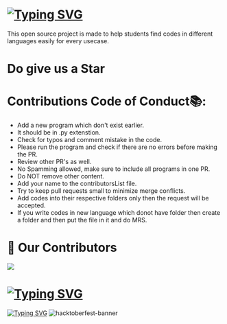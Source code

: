 # [![Typing SVG](https://readme-typing-svg.demolab.com?font=Fira+Code&size=50&pause=1000&multiline=true&width=435&height=80&lines=CodesHub)](https://github.com/diwas777777/CodesHub)
This open source project is made to help students find codes in different languages easily for every usecase.

# Do give us a Star

# Contributions Code of Conduct📚:
- Add a new program which don't exist earlier.
- It should be in .py extenstion.
- Check for typos and comment mistake in the code.
- Please run the program and check if there are no errors before making the PR.
- Review other PR's as well.
- No Spamming allowed, make sure to include all programs in one PR.
- Do NOT remove other content.
- Add your name to the contributorsList file.
- Try to keep pull requests small to minimize merge conflicts.
- Add codes into their respective folders only then the request will be accepted.
- If you write codes in new language which donot have folder then create a folder and then put the file in it and do MRS.

# :handshake: Our Contributors
<a href="https://github.com/diwas777777/CodesHub/graphs/contributors">
  <img src="https://contrib.rocks/image?repo=diwas777777/CodesHub" />
</a>


# [![Typing SVG](https://readme-typing-svg.demolab.com?font=Fira+Code&size=40&pause=1000&center=true&multiline=true&width=435&height=100&lines=Hacktoberfest+2022)](https://hacktoberfest.com/)

[![Typing SVG](https://readme-typing-svg.demolab.com?font=Fira+Code&pause=1000&width=435&lines=Register+here)](https://hacktoberfest.com)
![hacktoberfest-banner](https://user-images.githubusercontent.com/60167999/192787587-62a13aa7-1317-4bd5-a4b7-13f8bf336c6a.jpg)
